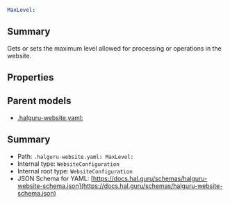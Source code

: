 <!--
title: MaxLevel
version: 1.0.0+985fa281609b0afa8cea033581aabacb4efd2baa
generated: true
date: 2025-04-03T18:22:30Z
node: This file is generated by the command-line program: `halguru manual --generate-docs`
-->


```yaml
MaxLevel:
```

## Summary

Gets or sets the maximum level allowed for processing or operations in the website.

## Properties


## Parent models

* [.halguru-website.yaml:]((website).md)
## Summary

* Path: `.halguru-website.yaml: MaxLevel:`
* Internal type: `WebsiteConfiguration`
* Internal root type: `WebsiteConfiguration`
* JSON Schema for YAML: [https://docs.hal.guru/schemas/halguru-website-schema.json](https://docs.hal.guru/schemas/halguru-website-schema.json)
